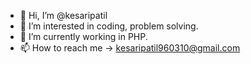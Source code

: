 - 👋 Hi, I’m @kesaripatil
- 👀 I’m interested in coding, problem solving.
- 🌱 I’m currently working in PHP.
- 📫 How to reach me -> kesaripatil960310@gmail.com

<!---
kesaripatil/kesaripatil is a ✨ special ✨ repository because its `README.md` (this file) appears on your GitHub profile.
You can click the Preview link to take a look at your changes.
--->

